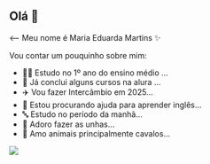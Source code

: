 ## Olá 👋

<--
Meu nome é Maria Eduarda Martins ✨

Vou contar um pouquinho sobre mim:

- 🧚‍♂️ Estudo no 1º ano do ensino médio ...
- 🖤 Já conclui alguns cursos na alura ...
- ✈️  Vou fazer Intercâmbio em 2025...
- 🤔 Estou procurando ajuda para aprender inglês...
- 🔤 Estudo no período da manhã...
- 💅 Adoro fazer as unhas...
- 🤠 Amo animais principalmente cavalos...

![](https://tenor.com/pt-BR/view/cute-cat-gif-25910152)
